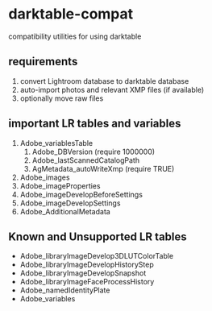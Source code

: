 # darktable-compat
compatibility utilities for using darktable

## requirements
1. convert Lightroom database to darktable database
2. auto-import photos and relevant XMP files (if available)
3. optionally move raw files

## important LR tables and variables
1. Adobe_variablesTable
   1. Adobe_DBVersion (require 1000000)
   2. Adobe_lastScannedCatalogPath
   3. AgMetadata_autoWriteXmp (require TRUE)
2. Adobe_images
3. Adobe_imageProperties
4. Adobe_imageDevelopBeforeSettings
5. Adobe_imageDevelopSettings
6. Adobe_AdditionalMetadata

## Known and Unsupported LR tables
* Adobe_libraryImageDevelop3DLUTColorTable
* Adobe_libraryImageDevelopHistoryStep
* Adobe_libraryImageDevelopSnapshot
* Adobe_libraryImageFaceProcessHistory
* Adobe_namedIdentityPlate
* Adobe_variables